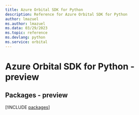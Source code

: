 ```yaml
---
title: Azure Orbital SDK for Python
description: Reference for Azure Orbital SDK for Python
author: lmazuel
ms.author: lmazuel
ms.data: 03/29/2023
ms.topic: reference
ms.devlang: python
ms.service: orbital
---
```

# Azure Orbital SDK for Python - preview
## Packages - preview
[!INCLUDE [packages](orbital-index.md)]
